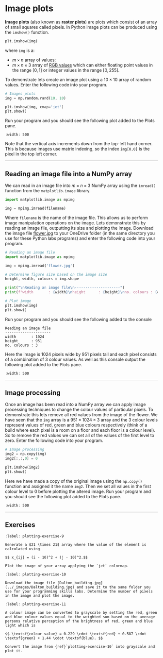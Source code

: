 # Image plots

**Image plots** (also known as **raster plots**) are plots which consist of an array of small squares called pixels. In Python image plots can be produced using the `imshow()` function.

```Python
plt.imshow(img)
```

where `img` is a:

- $m\times n$ array of values;
- $m \times n \times 3$ array of <a href="https://en.wikipedia.org/wiki/RGB_color_model" target="_blank">RGB values</a> which can either floating point values in the range $[0,1]$ or integer values in the range $[0,255]$.

To demonstrate lets create an image plot using a $10 \times 10$ array of random values. Enter the following code into your program.

```python
# Images plots
img = np.random.rand(10, 10)

plt.imshow(img, cmap='jet')
plt.show()
```

Run your program and you should see the following plot added to the Plots pane.

```{figure} ../_images/6_Image_plots_1.png
:width: 500
```

Note that the vertical axis increments down from the top-left hand corner. This is because images use matrix indexing, so the index `img[0,0]` is the pixel in the top left corner.

---

## Reading an image file into a NumPy array

We can read in an image file into $m\times n \times 3$ NumPy array using the `imread()` function from the `matplotlib.image` library.

```python
import matplotlib.image as mpimg 

img = mpimg.imread(filename)
```

Where `filename` is the name of the image file. This allows us to perform image manipulation operations on the image. Lets demonstrate this by reading an image file, outputting its size and plotting the image. Download the image file [flower.jpg](../_images/flower.jpg) to your OneDrive folder (in the same directory you use for these Python labs programs) and enter the following code into your program.

```python
# Reading an image file
import matplotlib.image as mpimg

img = mpimg.imread('flower.jpg')

# Determine figure size based on the image size
height, width, colours = img.shape

print("\nReading an image file\n---------------------")
print(f"width       : {width}\nheight      : {height}\nno. colours : {colours}")

# Plot image
plt.imshow(img)
plt.show()
```

Run your program and you should see the following added to the console

```text
Reading an image file
---------------------
width       : 1024
height      : 951
no. colours : 3
```


Here the image is 1024 pixels wide by 951 pixels tall and each pixel consists of a combination of 3 colour values. As well as this console output the following plot added to the Plots pane. 

```{figure} ../_images/6_Image_plots_2.png
:width: 500
```

---

## Image processing

Once an image has been read into a NumPy array we can apply image processing techniques to change the colour values of particular pixels. To demonstrate this lets remove all red values from the image of the flower. We have seen that the `img` array is a $951 \times 1024 \times 3$ array and the 3 colour levels represent values of red, green and blue colours respectively (think of a build where each pixel is a room on a floor and each floor is a colour level). So to remove the red values we can set all of the values of the first level to zero. Enter the following code into your program.

```python
# Image processing
img2 = np.copy(img)
img2[:,:,0] = 0

plt.imshow(img2)
plt.show()
```

Here we have made a copy of the original image using the `np.copy()` function and assigned it the name `img2`. Then we set all values in the first colour level to 0 before plotting the altered image. Run your program and you should see the following plot added to the Plots pane.

```{figure} ../_images/6_Image_plots_3.png
:width: 500
```

---

## Exercises

```{exercise}
:label: plotting-exercise-9

Generate a $21 \times 21$ array where the value of the element is calculated using

$$ x_{ij} = (i - 10)^2 + (j - 10)^2.$$

Plot the image of your array applying the `jet` colormap.
```

```{exercise}
:label: plotting-exercise-10

Download the image file [Dalton_building.jpg](../_images/Dalton_building.jpg) and save it to the same folder you use for your programming skills labs. Determine the number of pixels in the image and plot the image.
```

```{exercise}
:label: plotting-exercise-11

A colour image can be converted to grayscale by setting the red, green and blue colour values equal to the weighted sum based on the average persons relative perception of the brightness of red, green and blue light which is

$$ \textsf{colour value} = 0.229 \cdot \textsf{red} + 0.587 \cdot \textsf{green} + 1.44 \cdot \textsf{blue}. $$

Convert the image from {ref}`plotting-exercise-10` into grayscale and plot it.
```
